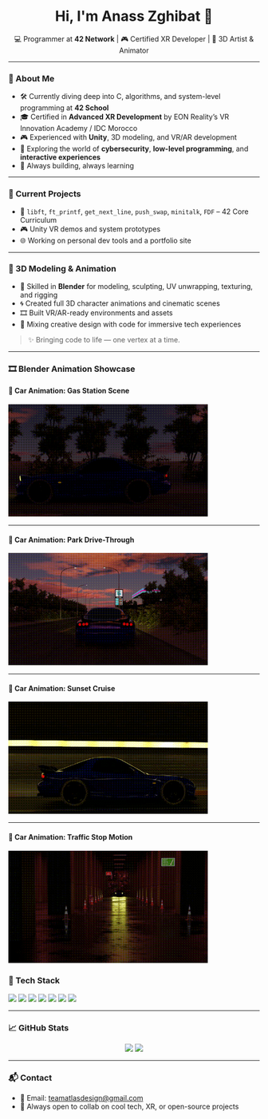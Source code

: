 <h1 align="center">Hi, I'm Anass Zghibat 👋</h1>

<p align="center">
  💻 Programmer at <strong>42 Network</strong> | 🎮 Certified XR Developer | 🧊 3D Artist & Animator
</p>

---

### 🧩 About Me

- 🛠 Currently diving deep into C, algorithms, and system-level programming at **42 School**
- 🎓 Certified in **Advanced XR Development** by EON Reality’s VR Innovation Academy / IDC Morocco
- 🎮 Experienced with **Unity**, 3D modeling, and VR/AR development
- 🧠 Exploring the world of **cybersecurity**, **low-level programming**, and **interactive experiences**
- 🎯 Always building, always learning

---

### 🚧 Current Projects

- 🧱 `libft`, `ft_printf`, `get_next_line`, `push_swap`, `minitalk`, `FDF` – 42 Core Curriculum
- 🎮 Unity VR demos and system prototypes
- 🌐 Working on personal dev tools and a portfolio site

---

### 🧊 3D Modeling & Animation

- 🎨 Skilled in **Blender** for modeling, sculpting, UV unwrapping, texturing, and rigging
- 🌀 Created full 3D character animations and cinematic scenes
- 🎞️ Built VR/AR-ready environments and assets
- 🧠 Mixing creative design with code for immersive tech experiences

> ✨ Bringing code to life — one vertex at a time.

---

### 🎞️ Blender Animation Showcase

#### 🚗 Car Animation: Gas Station Scene  
<img src="assets/1.gif" width="400"/>

---

#### 🌳 Car Animation: Park Drive-Through  
<img src="assets/2.gif" width="400"/>

---

#### 🌅 Car Animation: Sunset Cruise  
<img src="assets/3.gif" width="400"/>

---

#### 🛑 Car Animation: Traffic Stop Motion  
<img src="assets/4.gif" width="400"/>


### 🧰 Tech Stack

<img src="https://img.shields.io/badge/C-00599C?style=flat&logo=c&logoColor=white"/>
<img src="https://img.shields.io/badge/Unity-100000?style=flat&logo=unity&logoColor=white"/>
<img src="https://img.shields.io/badge/Blender-F5792A?style=flat&logo=blender&logoColor=white"/>
<img src="https://img.shields.io/badge/Linux-FCC624?style=flat&logo=linux&logoColor=black"/>
<img src="https://img.shields.io/badge/Git-F05032?style=flat&logo=git&logoColor=white"/>
<img src="https://img.shields.io/badge/GitHub-181717?style=flat&logo=github&logoColor=white"/>
<img src="https://img.shields.io/badge/Cybersecurity-blue?style=flat&logo=protonmail&logoColor=white"/>

---

### 📈 GitHub Stats

<p align="center">
  <img src="https://github-readme-stats.vercel.app/api?username=AnassanA1&show_icons=true&theme=radical" height="150"/>
  <img src="https://github-readme-stats.vercel.app/api/top-langs/?username=AnassanA1&layout=compact&theme=radical" height="150"/>
</p>

---

### 📬 Contact

- 💌 Email: teamatlasdesign@gmail.com  
- 🎯 Always open to collab on cool tech, XR, or open-source projects
